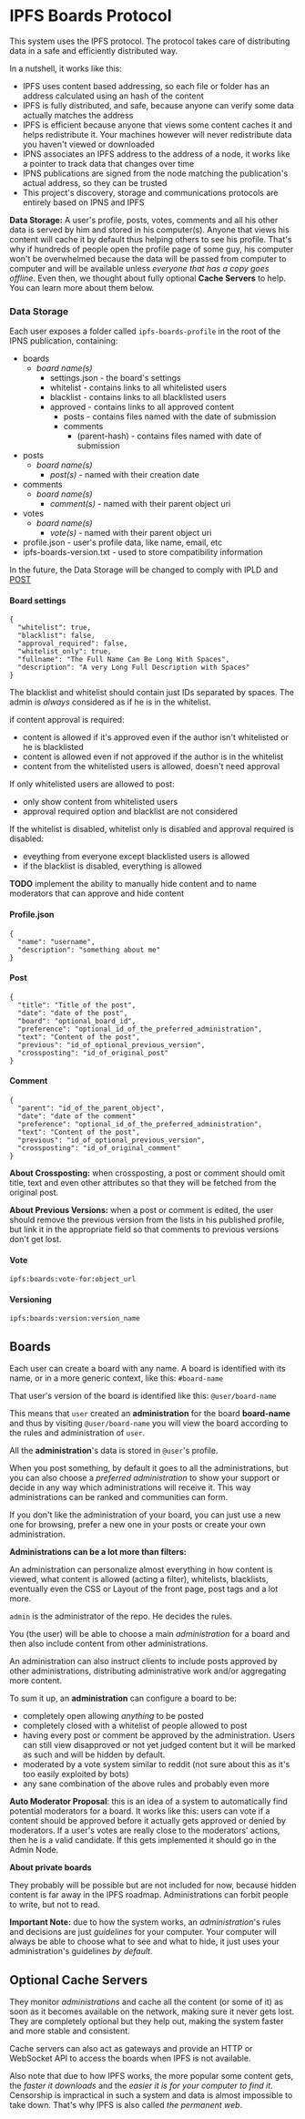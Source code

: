 # IPFS Boards Protocol

This system uses the IPFS protocol. The protocol takes care of distributing data in a safe and efficiently distributed way.

In a nutshell, it works like this:

- IPFS uses content based addressing, so each file or folder has an address calculated using an hash of the content
- IPFS is fully distributed, and safe, because anyone can verify some data actually matches the address
- IPFS is efficient because anyone that views some content caches it and helps redistribute it. Your machines however will never redistribute data you haven't viewed or downloaded
- IPNS associates an IPFS address to the address of a node, it works like a pointer to track data that changes over time
- IPNS publications are signed from the node matching the publication's actual address, so they can be trusted
- This project's discovery, storage and communications protocols are entirely based on IPNS and IPFS

__Data Storage:__ A user's profile, posts, votes, comments and all his other data is served by him and stored in his computer(s). Anyone that views his
content will cache it by default thus helping others to see his profile. That's why if hundreds of people open the profile page of some
guy, his computer won't be overwhelmed because the data will be passed from computer to computer and will be available unless _everyone that has a copy goes offline_. Even then, we thought about fully optional __Cache Servers__ to help. You can learn more about them below.

### Data Storage

Each user exposes a folder called `ipfs-boards-profile` in the root of the IPNS
publication, containing:

- boards
  - _board name(s)_
    - settings.json - the board's settings
    - whitelist - contains links to all whitelisted users
    - blacklist - contains links to all blacklisted users
    - approved - contains links to all approved content
      - posts - contains files named with the date of submission
      - comments
        - (parent-hash) - contains files named with date of submission
- posts
  - _board name(s)_
    - _post(s)_ - named with their creation date
- comments
  - _board name(s)_
    - _comment(s)_ - named with their parent object uri
- votes
  - _board name(s)_
    - _vote(s)_ - named with their parent object uri
- profile.json - user's profile data, like name, email, etc
- ipfs-boards-version.txt - used to store compatibility information

In the future, the Data Storage will be changed to comply with IPLD and [POST](https://github.com/ipfs/POST)

#### Board settings

    {
      "whitelist": true,
      "blacklist": false,
      "approval_required": false,
      "whitelist_only": true,
      "fullname": "The Full Name Can Be Long With Spaces",
      "description": "A very Long Full Description with Spaces"
    }

The blacklist and whitelist should contain just IDs separated by spaces.
The admin is _always_ considered as if he is in the whitelist.

if content approval is required:

- content is allowed if it's approved even if the author isn't whitelisted or he is blacklisted
- content is allowed even if not approved if the author is in the whitelist
- content from the whitelisted users is allowed, doesn't need approval

If only whitelisted users are allowed to post:

- only show content from whitelisted users
- approval required option and blacklist are not considered

If the whitelist is disabled, whitelist only is disabled and approval required is disabled:

- eveything from everyone except blacklisted users is allowed
- if the blacklist is disabled, everything is allowed

__TODO__ implement the ability to manually hide content and to name moderators that can approve and hide content

#### Profile.json

    {
      "name": "username",
      "description": "something about me"
    }

#### Post

    {
      "title": "Title of the post",
      "date": "date of the post",
      "board": "optional_board_id",
      "preference": "optional_id_of_the_preferred_administration",
      "text": "Content of the post",
      "previous": "id_of_optional_previous_version",
      "crossposting": "id_of_original_post"
    }

#### Comment

    {
      "parent": "id_of_the_parent_object",
      "date": "date of the comment"
      "preference": "optional_id_of_the_preferred_administration",
      "text": "Content of the post",
      "previous": "id_of_optional_previous_version",
      "crossposting": "id_of_original_comment"
    }

__About Crossposting:__ when crossposting, a post or comment should omit title, text and even
other attributes so that they will be fetched from the original post.

__About Previous Versions:__ when a post or comment is edited, the user should
remove the previous version from the lists in his published profile, but link it
in the appropriate field so that comments to previous versions don't get lost.

#### Vote

    ipfs:boards:vote-for:object_url

#### Versioning

    ipfs:boards:version:version_name

## Boards

Each user can create a board with any name. A board is identified with its name,
or in a more generic context, like this: `#board-name`

That user's version of the board is identified like this: `@user/board-name`

This means that `user` created an __administration__ for the board
__board-name__ and thus by visiting `@user/board-name`
you will view the board according to the rules and administration of `user`.

All the __administration__'s data is stored in `@user`'s profile.

When you post something, by default it goes to all the administrations,
but you can also choose a _preferred administration_ to show your
support or decide in any way which administrations will receive it.
This way administrations can be ranked and communities can form.

If you don't like the administration of your board, you can just use a new one
for browsing, prefer a new one in your posts or create your own administration.

__Administrations can be a lot more than filters:__

An administration can personalize almost everything in how content is viewed,
what content is allowed (acting a filter), whitelists, blacklists, eventually
even the CSS or Layout of the front page, post tags and a lot more.

`admin` is the administrator of the repo. He decides the rules.

You (the user) will be able to choose a main _administration_ for a board and
then also include content from other administrations.

An administration can also instruct clients to include posts approved by other
administrations, distributing administrative work and/or
aggregating more content.

To sum it up, an __administration__ can configure a board to be:

- completely open allowing _anything_ to be posted
- completely closed with a whitelist of people allowed to post
- having every post or comment be approved by the administration. Users can still view disapproved or not yet
judged content but it will be marked as such and will be hidden by default.
- moderated by a vote system similar to reddit (not sure about this as it's too easily exploited by bots)
- any sane combination of the above rules and probably even more

__Auto Moderator Proposal__: this is an idea of a system to automatically find potential moderators for a board.
It works like this: users can vote if a content should be approved before it actually gets approved or denied by
moderators. If a user's votes are really close to the moderators' actions, then he is a valid candidate.
If this gets implemented it should go in the Admin Node.

__About private boards__

They probably will be possible but are not included for now, because hidden content is far away in the IPFS roadmap.
Administrations can forbit people to write, but not to read.

__Important Note:__ due to how the system works, an _administration_'s rules and decisions are just _guidelines_ for your computer.
Your computer will always be able to choose what to see and what to hide, it just uses your administration's guidelines _by default_.

## Optional Cache Servers

They monitor _administrations_ and cache all the content (or some of it)
as soon as it becomes available on the network, making sure it never gets lost.
They are completely optional but they help out, making the system faster and
more stable and consistent.

Cache servers can also act as gateways and provide an HTTP
or WebSocket API to access the boards when IPFS is not available.

Also note that due to how IPFS works, the more popular some content gets,
the _faster it downloads_ and the _easier it is for your computer to find it_.
Censorship is impractical in such a system and data is almost impossible to
take down. That's why IPFS is also called _the permanent web_.
